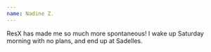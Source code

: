 ```yaml
---
name: Nadine Z.
---
```


ResX has made me so much more spontaneous! I wake up Saturday morning with no plans, and end up at Sadelles.
